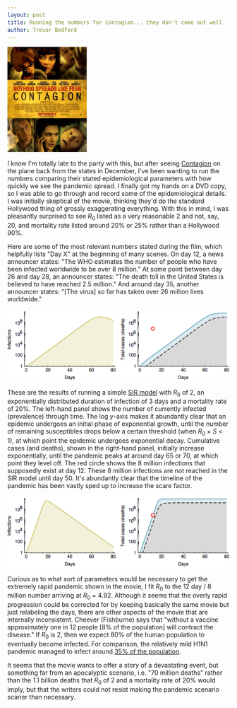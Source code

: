 ```yaml
---
layout: post
title: Running the numbers for Contagion... they don't come out well
author: Trevor Bedford
---
```


![](images/contagion_movie.jpg)

I know I'm totally late to the party with this, but after seeing [Contagion](http://en.wikipedia.org/wiki/Contagion_(film)) on the plane back from the states in December, I've been wanting to run the numbers comparing their stated epidemiological parameters with how quickly we see the pandemic spread.  I finally got my hands on a DVD copy, so I was able to go through and record some of the epidemiological details.  I was initially skeptical of the movie, thinking they'd do the standard Hollywood thing of grossly exaggerating everything.  With this in mind, I was pleasantly surprised to see <i>R</i><sub>0</sub> listed as a very reasonable 2 and not, say, 20, and mortality rate listed around 20% or 25% rather than a Hollywood 90%.

Here are some of the most relevant numbers stated during the film, which helpfully lists "Day X" at the beginning of many scenes.  On day 12, a news announcer states: "The WHO estimates the number of people who have been infected worldwide to be over 8 million."  At some point between day 26 and day 28, an announcer states: "The death toll in the United States is believed to have reached 2.5 million."  And around day 35, another announcer states: "[The virus] so far has taken over 26 million lives worldwide." 

![](images/contagion_realistic.png)				

These are the results of running a simple [SIR model](http://en.wikipedia.org/wiki/Compartmental_models_in_epidemiology) with <i>R</i><sub>0</sub> of 2, an exponentially distributed duration of infection of 3 days and a mortality rate of 20%. The left-hand panel shows the number of currently infected (prevalence) through time.  The log <i>y</i>-axis makes it abundantly clear that an epidemic undergoes an initial phase of exponential growth, until the number of remaining susceptibles drops below a certain threshold (when <i>R</i><sub>0</sub> &times; <i>S</i> < 1), at which point the epidemic undergoes exponential decay.  Cumulative cases (and deaths), shown in the right-hand panel, initially increase exponentially, until the pandemic peaks at around day 65 or 70, at which point they level off.  The red circle shows the 8 million infections that supposedly exist at day 12.  These 8 million infections are not reached in the SIR model until day 50.  It's abundantly clear that the timeline of the pandemic has been vastly sped up to increase the scare factor.  

![](images/contagion_fit.png)			

Curious as to what sort of parameters would be necessary to get the extremely rapid pandemic shown in the movie, I fit <i>R</i><sub>0</sub> to the 12 day / 8 million number arriving at <i>R</i><sub>0</sub> = 4.92.  Although it seems that the overly rapid progression could be corrected for by keeping basically the same movie but just relabeling the days, there are other aspects of the movie that are internally inconsistent.  Cheever (Fishburne) says that "without a vaccine approximately one in 12 people [8% of the population] will contract the disease."  If <i>R</i><sub>0</sub> is 2, then we expect 80% of the human population to eventually become infected.  For comparison, the relatively mild H1N1 pandemic managed to infect around [35% of the population](/archive/jun_14_2011.html).  

It seems that the movie wants to offer a story of a devastating event, but something far from an apocalyptic scenario, i.e. "70 million deaths" rather than the 1.1 billion deaths that <i>R</i><sub>0</sub> of 2 and a mortality rate of 20% would imply, but that the writers could not resist making the pandemic scenario scarier than necessary. 


